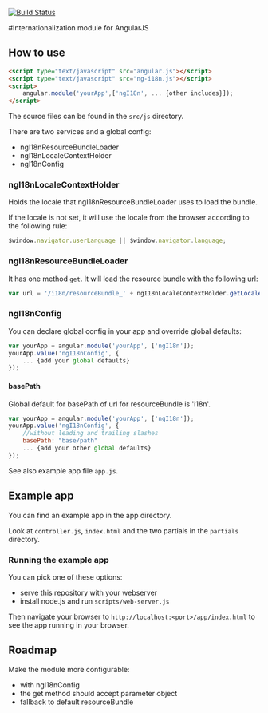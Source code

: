 [![Build Status](https://travis-ci.org/gertn/ng-i18n.png)](https://travis-ci.org/gertn/ng-i18n)

#Internationalization module for AngularJS
## How to use

```html
<script type="text/javascript" src="angular.js"></script>
<script type="text/javascript" src="ng-i18n.js"></script>
<script>
    angular.module('yourApp',['ngI18n', ... {other includes}]);
</script>
```

The source files can be found in the `src/js` directory.

There are two services and a global config:
* ngI18nResourceBundleLoader
* ngI18nLocaleContextHolder
* ngI18nConfig

### ngI18nLocaleContextHolder
Holds the locale that ngI18nResourceBundleLoader uses to load the bundle.

If the locale is not set, it will use the locale from the browser according to the following rule:
```javascript
$window.navigator.userLanguage || $window.navigator.language;
```
### ngI18nResourceBundleLoader
It has one method `get`.
It will load the resource bundle with the following url:
```javascript
var url = '/i18n/resourceBundle_' + ngI18nLocaleContextHolder.getLocale() + '.json';
```

### ngI18nConfig
You can declare global config in your app and override global defaults:
```javascript
var yourApp = angular.module('yourApp', ['ngI18n']);
yourApp.value('ngI18nConfig', {
    ... {add your global defaults}
});
```

#### basePath
Global default for basePath of url for resourceBundle is 'i18n'.

```javascript
var yourApp = angular.module('yourApp', ['ngI18n']);
yourApp.value('ngI18nConfig', {
    //without leading and trailing slashes
    basePath: "base/path"
    ... {add your other global defaults}
});
```
See also example app file `app.js`.

## Example app
You can find an example app in the app directory.

Look at `controller.js`, `index.html` and the two partials in the `partials` directory.

### Running the example app

You can pick one of these options:

* serve this repository with your webserver
* install node.js and run `scripts/web-server.js`

Then navigate your browser to `http://localhost:<port>/app/index.html` to see the app running in
your browser.
 
## Roadmap
Make the module more configurable:
* with ngI18nConfig
* the get method should accept parameter object
* fallback to default resourceBundle
